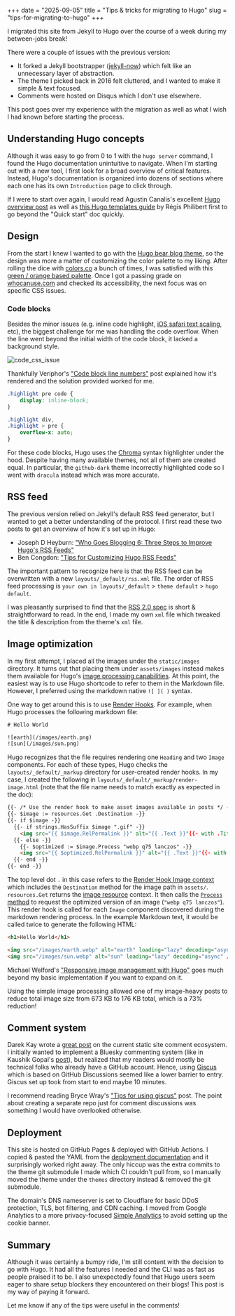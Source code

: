 +++
date = "2025-09-05"
title = "Tips & tricks for migrating to Hugo"
slug = "tips-for-migrating-to-hugo"
+++

I migrated this site from Jekyll to Hugo over the course of a week during my between-jobs break!

There were a couple of issues with the previous version:
- It forked a Jekyll bootstrapper ([jekyll-now][jekyll-now]) which felt like an unnecessary layer of abstraction.
- The theme I picked back in 2016 felt cluttered, and I wanted to make it simple & text focused.
- Comments were hosted on Disqus which I don't use elsewhere.

This post goes over my experience with the migration as well as what I wish I had known before starting the process.

## Understanding Hugo concepts

Although it was easy to go from 0 to 1 with the `hugo server` command, I found the Hugo documentation unintuitive to navigate. When I'm starting out with a new tool, I first look for a broad overview of critical features. Instead, Hugo's documentation is organized into dozens of sections where each one has its own `Introduction` page to click through.

If I were to start over again, I would read Agustin Canalis's excellent [Hugo overview post][hugo-overview] as well as [this Hugo templates guide][hugo-templates] by Régis Philibert first to go beyond the "Quick start" doc quickly.

## Design

From the start I knew I wanted to go with the [Hugo bear blog theme][hugo-bear-theme], so the design was more a matter of customizing the color palette to my liking. After rolling the dice with [colors.co][colors] a bunch of times, I was satisfied with this [green / orange based palette][my-pallete]. Once I got a passing grade on [whocanuse.com][whocanuse] and checked its accessibility, the next focus was on specific CSS issues.

### Code blocks

Besides the minor issues (e.g. inline code highlight, [iOS safari text scaling][ios-safari], etc), the biggest challenge for me was handling the code overflow. When the line went beyond the initial width of the code block, it lacked a background style.

![code_css_issue](/images/2025-09-05-hugo-migration/code_css_issue.png)

Thankfully Veriphor's ["Code block line numbers"][code-block-post] post explained how it's rendered and the solution provided worked for me.

```css
.highlight pre code {
    display: inline-block;
}

.highlight div,
.highlight > pre {
    overflow-x: auto;
}
```

For these code blocks, Hugo uses the [Chroma][chroma] syntax highlighter under the hood. Despite having many available themes, not all of them are created equal. In particular, the `github-dark` theme incorrectly highlighted code so I went with `dracula` instead which was more accurate.

## RSS feed

The previous version relied on Jekyll's default RSS feed generator, but I wanted to get a better understanding of the protocol. I first read these two posts to get an overview of how it's set up in Hugo:
- Joseph D Heyburn: ["Who Goes Blogging 6: Three Steps to Improve Hugo's RSS Feeds"][rss-post-1]
- Ben Congdon: ["Tips for Customizing Hugo RSS Feeds"][rss-post-2]

The important pattern to recognize here is that the RSS feed can be overwritten with a new `layouts/_default/rss.xml` file. The order of RSS feed processing is `your own in layouts/_default` > `theme default` > `hugo default`.

I was pleasantly surprised to find that the [RSS 2.0 spec][rss-spec] is short & straightforward to read. In the end, I made my own `xml` file which tweaked the title & description from the theme's `xml` file.

## Image optimization

In my first attempt, I placed all the images under the `static/images` directory. It turns out that placing them under `assets/images` instead makes them available for Hugo's [image processing capabilities][image-post]. At this point, the easiest way is to use Hugo shortcode to refer to them in the Markdown file. However, I preferred using the markdown native `![ ]( )` syntax.

One way to get around this is to use [Render Hooks][render-hooks]. For example, when Hugo processes the following markdown file:
```txt
# Hello World

![earth](/images/earth.png)
![sun](/images/sun.png)
```

Hugo recognizes that the file requires rendering one `Heading` and two `Image` components. For each of these types, Hugo checks the `layouts/_default/_markup` directory for user-created render hooks. In my case, I created the following in `layouts/_default/_markup/render-image.html` (note that the file name needs to match exactly as expected in the doc):

```html
{{- /* Use the render hook to make asset images available in posts */ -}}
{{- $image := resources.Get .Destination -}}
{{- if $image -}}
  {{- if strings.HasSuffix $image ".gif" -}}
    <img src="{{ $image.RelPermalink }}" alt="{{ .Text }}"{{- with .Title }} title="{{ . }}"{{ end }} loading="lazy" />
  {{- else -}}
    {{- $optimized := $image.Process "webp q75 lanczos" -}}
    <img src="{{ $optimized.RelPermalink }}" alt="{{ .Text }}"{{- with .Title }} title="{{ . }}"{{ end }} loading="lazy" decoding="async" />
  {{- end -}}
{{- end -}}
```

The top level dot `.` in this case refers to the [Render Hook Image context][image-context] which includes the `Destination` method for the image path in `assets/`. `resources.Get` returns the [image resource][resource-doc] context. It then calls the [`Process` method][process-method] to request the optimized version of an image (`"webp q75 lanczos"`). This render hook is called for each `Image` component discovered during the markdown rendering process. In the example Markdown text, it would be called twice to generate the following HTML:

```html
<h1>Hello World</h1>

<img src="/images/earth.webp" alt="earth" loading="lazy" decoding="async" />
<img src="/images/sun.webp" alt="sun" loading="lazy" decoding="async" />
```

Michael Welford's ["Responsive image management with Hugo"][image-blog-post] goes much beyond my basic implementation if you want to expand on it.

Using the simple image processing allowed one of my image-heavy posts to reduce total image size from 673 KB to 176 KB total, which is a 73% reduction!

## Comment system

Darek Kay wrote a [great post][hugo-comment] on the current static site comment ecosystem. I initially wanted to implement a Bluesky commenting system (like in Kaushik Gopal's [post][bluesky-post]), but realized that my readers would mostly be technical folks who already have a GitHub account. Hence, using [Giscus][giscus] which is based on GitHub Discussions seemed like a lower barrier to entry. Giscus set up took from start to end maybe 10 minutes.

I recommend reading Bryce Wray's ["Tips for using giscus"][giscus-tips] post. The point about creating a separate repo just for comment discussions was something I would have overlooked otherwise.

## Deployment

This site is hosted on GitHub Pages & deployed with GitHub Actions. I copied & pasted the YAML from the [deployment documentation][deploy-doc] and it surprisingly worked right away. The only hiccup was the extra commits to the theme git submodule I made which CI couldn't pull from, so I manually moved the theme under the `themes` directory instead & removed the git submodule.

The domain's DNS nameserver is set to Cloudflare for basic DDoS protection, TLS, bot filtering, and CDN caching. I moved from Google Analytics to a more privacy-focused [Simple Analytics][simple-analytics] to avoid setting up the cookie banner.

## Summary

Although it was certainly a bumpy ride, I'm still content with the decision to go with Hugo. It had all the features I needed and the CLI was as fast as people praised it to be. I also unexpectedly found that Hugo users seem eager to share setup blockers they encountered on their blogs! This post is my way of paying it forward.

Let me know if any of the tips were useful in the comments!

[jekyll-now]: https://github.com/barryclark/jekyll-now?tab=readme-ov-file
[colors]: https://colors.co
[hugo-overview]: https://acanalis.github.io/post/concepts-of-hugo/
[hugo-templates]:  https://www.regisphilibert.com/blog/2018/02/hugo-the-scope-the-context-and-the-dot/
[hugo-bear-theme]: https://github.com/janraasch/hugo-bearblog
[my-pallete]: https://coolors.co/db9d47-ff784f-ffe19c-ecf4e4-1b2920
[whocanuse]: https://www.whocanuse.com
[ios-safari]: https://stackoverflow.com/questions/3226001/some-font-sizes-rendered-larger-on-safari-iphone
[code-block-post]: https://www.veriphor.com/articles/code-block-line-numbers/
[rss-spec]: https://cyber.harvard.edu/rss/rss.html
[rss-post-1]: https://jdheyburn.co.uk/blog/who-goes-blogging-6-three-steps-to-improve-hugos-rss-feeds/
[rss-post-2]: https://benjamincongdon.me/blog/2020/01/14/Tips-for-Customizing-Hugo-RSS-Feeds/
[reader]: https://readwise.io/read
[image-post]: https://hugo-mini-course.netlify.app/sections/optimizing/images/
[chroma]: https://github.com/alecthomas/chroma
[render-hooks]: https://gohugo.io/render-hooks/introduction/
[image-context]: https://gohugo.io/render-hooks/images/#context
[resource-doc]: https://gohugo.io/methods/resource/
[process-method]: https://gohugo.io/methods/resource/process/
[image-blog-post]: https://its.mw/posts/hugo-responsive-images/
[hugo-comment]: https://darekkay.com/blog/static-site-comments/
[bluesky-post]: https://kau.sh/blog/bluesky-comments-for-hugo/
[giscus]: https://giscus.app/
[giscus-tips]: https://www.brycewray.com/posts/2022/05/tips-using-giscus/
[deploy-doc]: https://gohugo.io/host-and-deploy/host-on-github-pages/
[simple-analytics]: https://www.simpleanalytics.com/
